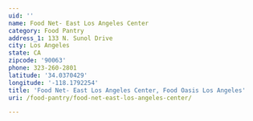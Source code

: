 ```yaml
---
uid: ''
name: Food Net- East Los Angeles Center
category: Food Pantry
address_1: 133 N. Sunol Drive
city: Los Angeles
state: CA
zipcode: '90063'
phone: 323-260-2801
latitude: '34.0370429'
longitude: '-118.1792254'
title: 'Food Net- East Los Angeles Center, Food Oasis Los Angeles'
uri: /food-pantry/food-net-east-los-angeles-center/

---
```

